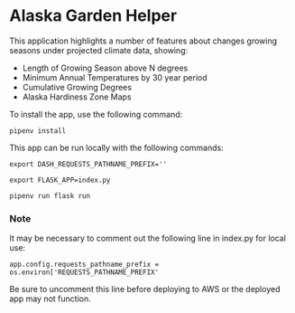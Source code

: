 # Alaska Garden Helper

This application highlights a number of features about changes growing seasons under projected climate data, showing:

- Length of Growing Season above N degrees
- Minimum Annual Temperatures by 30 year period
- Cumulative Growing Degrees
- Alaska Hardiness Zone Maps

To install the app, use the following command:

`pipenv install`

This app can be run locally with the following commands:

`export DASH_REQUESTS_PATHNAME_PREFIX=''`

`export FLASK_APP=index.py`

`pipenv run flask run`

### Note

It may be necessary to comment out the following line in index.py for local use:

`app.config.requests_pathname_prefix = os.environ['REQUESTS_PATHNAME_PREFIX'`

Be sure to uncomment this line before deploying to AWS or the deployed app may not function.
